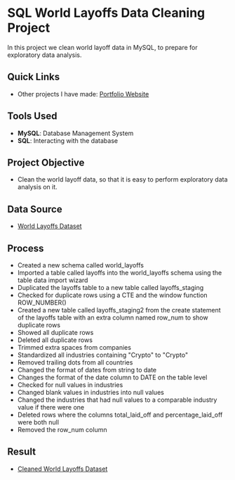 # SQL World Layoffs Data Cleaning Project
In this project we clean world layoff data in MySQL, to prepare for exploratory data analysis. 

## Quick Links
- Other projects I have made: [Portfolio Website](https://lucashoffschmidt.github.io/)

## Tools Used
- **MySQL**: Database Management System
- **SQL**: Interacting with the database 

## Project Objective
- Clean the world layoff data, so that it is easy to perform exploratory data analysis on it. 

## Data Source
- [World Layoffs Dataset](world_layoffs_dataset.csv)

## Process
  - Created a new schema called world_layoffs
  - Imported a table called layoffs into the world_layoffs schema using the table data import wizard
  - Duplicated the layoffs table to a new table called layoffs_staging
  - Checked for duplicate rows using a CTE and the window function ROW_NUMBER()
  - Created a new table called layoffs_staging2 from the create statement of the layoffs table with an extra column named row_num to show duplicate rows
  - Showed all duplicate rows
  - Deleted all duplicate rows
  - Trimmed extra spaces from companies
  - Standardized all industries containing "Crypto" to "Crypto"
  - Removed trailing dots from all countries
  - Changed the format of dates from string to date
  - Changes the format of the date column to DATE on the table level
  - Checked for null values in industries
  - Changed blank values in industries into null values
  - Changed the industries that had null values to a comparable industry value if there were one
  - Deleted rows where the columns total_laid_off and percentage_laid_off were both null
  - Removed the row_num column

## Result
- [Cleaned World Layoffs Dataset](clean_world_layoffs_dataset.csv)
